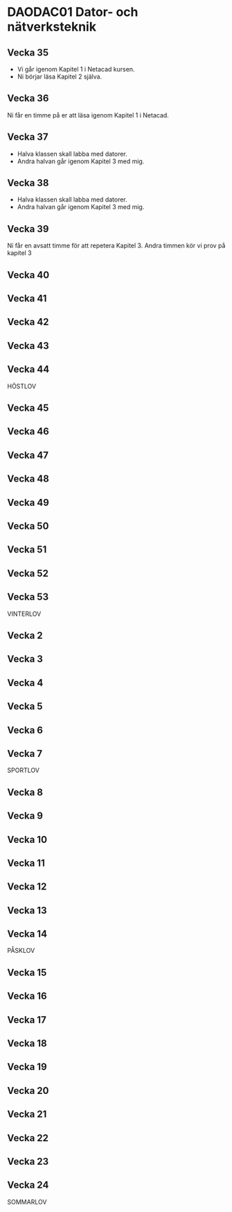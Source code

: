 # DAODAC01 Dator- och nätverksteknik

## Vecka 35

- Vi går igenom Kapitel 1 i Netacad kursen.<br>
- Ni börjar läsa Kapitel 2 själva.


<!-- -->

## Vecka 36

Ni får en timme på er att läsa igenom Kapitel 1 i Netacad.

## Vecka 37

- Halva klassen skall labba med datorer.
- Andra halvan går igenom Kapitel 3 med mig.

## Vecka 38

- Halva klassen skall labba med datorer.
- Andra halvan går igenom Kapitel 3 med mig.

## Vecka 39

Ni får en avsatt timme för att repetera Kapitel 3.
Andra timmen kör vi prov på kapitel 3

## Vecka 40

## Vecka 41

## Vecka 42

## Vecka 43

## Vecka 44

HÖSTLOV

## Vecka 45

## Vecka 46

## Vecka 47

## Vecka 48

## Vecka 49

## Vecka 50

## Vecka 51

## Vecka 52

## Vecka 53

VINTERLOV

## Vecka 2

## Vecka 3

## Vecka 4

## Vecka 5

## Vecka 6

## Vecka 7

SPORTLOV

## Vecka 8

## Vecka 9

## Vecka 10

## Vecka 11

## Vecka 12

## Vecka 13

## Vecka 14

PÅSKLOV

## Vecka 15

## Vecka 16

## Vecka 17

## Vecka 18

## Vecka 19

## Vecka 20

## Vecka 21

## Vecka 22

## Vecka 23

## Vecka 24

SOMMARLOV


